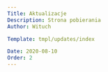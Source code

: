 ```yaml
---
Title: Aktualizacje
Description: Strona pobierania
Author: Wituch

Template: tmpl/updates/index

Date: 2020-08-10
Order: 2
---
```

